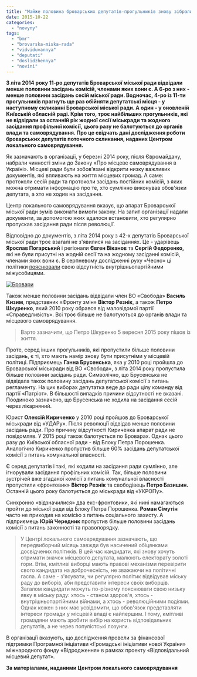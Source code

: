 ```yaml
---
title: "Майже половина броварських депутатів-прогульників знову зібралися у владу, - Центр локального самоврядування"
date: 2015-10-22
categories: 
  - "novyny"
tags: 
  - "bmr"
  - "brovarska-miska-rada"
  - "vidviduvannya"
  - "deputati"
  - "doslidzhennya"
  - "novini"
---
```


**З літа 2014 року 11-ро депутатів Броварської міської ради відвідали менше половини засідань комісій, членами яких вони є. А 6-ро з них - менше половини засідань сесій міської ради. Водночас, 4-ро із 11-ти прогульників прагнуть ще раз обійняти депутатські місця - у наступному скликанні Броварської міської ради. А один - у оновленій Київській обласній раді. Крім того, троє найбільших прогульників, які не відвідали за останній рік жодної сесії міськради та жодного засідання профільної комісії, цього разу не балотуються до органів влади та самоврядування. Про це свідчать дані дослідження роботи броварських депутатів поточного скликання, наданих Центром локального самоврядування.**

Як зазначають в організації, у березні 2014 року, після Євромайдану, набрали чинності зміни до Закону «Про місцеве самоврядування в Україні». Місцеві ради були зобов’язані відкрити низку важливих документів, які впливають на життя місцевих громад. А саме: протоколи сесій ради та протоколи засідань постійних комісій, з яких можна отримати інформацію про те, хто сумлінно виконував обов'язки депутата, а хто не ходив на засідання.

Центр локального самоврядування вказує, що апарат Броварської міської ради зумів виконати вимоги закону. На запит організації надали документи, за допомогою яких вдалося встановити, хто регулярно пропускав засідання ради після революції.

Відповідно до документів, з літа 2014 року з 42-х депутатів Броварської міської ради троє взагалі не з'явилися на засіданнях. Це - ударівець **Ярослав Погарський** і регіонали **Євген Віканов** та **Сергій Федоренко,** які не були присутні на жодній сесії та на жодному засіданні комісій, членами яких вони є. В серпневому дослідженні руху «Чесно» ці політики [пояснювали](https://mpz.brovary.org/ruh-chesno-chvert-deputativ-brovarskoyi-miskoyi-rady-zlisni-progulnyky/) свою відсутність внутрішньопартійними міжусобицями.

[![Бровари](https://mpz.brovary.org/wp-content/uploads/2015/10/Brovary.jpg)](https://mpz.brovary.org/wp-content/uploads/2015/10/Brovary.jpg)

Також менше половини засідань відвідали член ВО «Свобода» **Василь Кизим**, представник «Фронту змін» **Віктор Резнік**, а також **Петро Шкуренко**, який 2010 року обрався від маловідомої партії «Справедливість». Всі троє більше не балотуються до органів влади та місцевого самоврядування.

> Варто зазначити, що Петро Шкуренко 5 вересня 2015 року пішов із життя.

Проте, серед інших прогульників, які пропустили більше половини засідань, є ті, хто мають намір знову бути присутніми у місцевій політиці. Підприємець **Ганна Брусенська**, яка у 2010 році пройшла до Броварської міськради від ВО «Свобода», з літа 2014 року пропустила більше половини засідань ради. Символічно, що Брусенська не відвідала також половину засідань депутатської комісії з питань регламенту. На цих виборах депутатка веде до ради цілу команду від партії «Патріот». В більшості випадків причини відсутності не вказані. Поодиноко зазначено, що Брусенська не ходила на засідання сесій через лікарняний.

Юрист **Олексій Кириченко** у 2010 році пройшов до Броварської міськради від «УДАРу». Після революції відвідав менше половини засідань ради. Про причину відсутності Кириченка апарат ради не повідомляв. У 2015 році також балотується по Броварах. Однак цього разу до Київської обласної ради - від Блоку Петра Порошенка. Аналогічно Кириченко пропустив більше 60% засідань депутатської комісії з питань комунальної власності.

Є серед депутатів і такі, які ходили на засідання ради сумлінно, але ігнорували засідання профільних комісій. Так, більше половини зустрічей вже згаданої комісії з питань комунальної власності пропустили «фронтовик» **Віктор Резнік** та свободівець **Петро Базишин.** Останній цього року балотується до міськради від «УКРОПу».

Синхронно «відзначилися» два екс-фронтовики, які нині намагаються пройти до міської ради від Блоку Петра Порошенка. **Роман Сімутін** часто не приходив на комісію з питань соціального захисту. А підприємець **Юрій Чередник** пропустив більше половини засідань комісії з питань законності та правопорядку.

> У Центрі локального самоврядування зазначають, що передвиборчий місяць завжди був насичений обіцянками досвідчених політиків. В цей час кандидати, які знову хочуть отримати значок місцевого депутата, малюють електорату золоті гори. Втім, кмітливі виборці мають правові механізми перевірити свого кандидата на доброчесність, не зважаючи на політичні гасла. А саме - з'ясувати, чи регулярно політик відвідував міську раду до виборів, аби представити інтереси своїх виборців. Загалом кандидати можуть по-різному пояснювати свою низьку явку в міську раду: хтось - станом здоров'я, хтось - внутрішньопартійними війнами, а хтось - революційними подіями. Однак кожен з них має усвідомити, що обов'язок представляти інтереси громади у місцевій владі є найпершим. І тому, кмітливі громадяни мають зробити вибір на користь відповідальних депутатів, а не через популістські лозунги.

В організації вказують, що дослідження провели за фінансової підтримки Програмної ініціативи «Громадські ініціативи нової України» міжнародного фонду «Відродження» в рамках проекту «Відповідальний місцевий депутат».

**За матеріалами, наданими Центром локального самоврядування**
